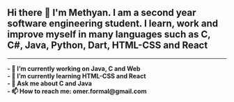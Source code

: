 
<h2> Hi there 👋 I'm Methyan. I am a second year software engineering student. I learn, work and improve myself in many languages such as C, C#, Java, Python, Dart, HTML-CSS and React</h2>
<hr>

<b>
- 🔭 I’m currently working on Java, C and Web <br>
- 🌱 I’m currently learning HTML-CSS and React <br>
- 💬 Ask me about C and Java <br>
- 📫 How to reach me: omer.formal@gmail.com <br>
</b>
